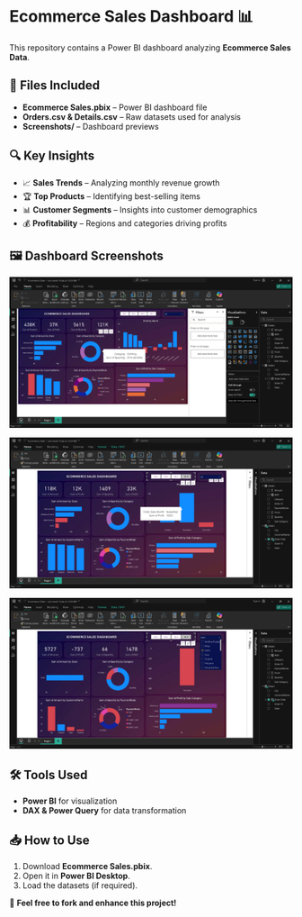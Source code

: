 # Ecommerce Sales Dashboard 📊

This repository contains a Power BI dashboard analyzing **Ecommerce Sales Data**.

## 📂 Files Included
- **Ecommerce Sales.pbix** – Power BI dashboard file
- **Orders.csv & Details.csv** – Raw datasets used for analysis
- **Screenshots/** – Dashboard previews

## 🔍 Key Insights
- 📈 **Sales Trends** – Analyzing monthly revenue growth  
- 🏆 **Top Products** – Identifying best-selling items  
- 📊 **Customer Segments** – Insights into customer demographics  
- 💰 **Profitability** – Regions and categories driving profits  

## 🖼 Dashboard Screenshots  
![Dashboard Overview](https://github.com/rajputayush625/ecommerce-data-visualization/blob/main/screenshots/%7B3DAEFD03-D092-45A7-8C00-7FFC6F2B29FF%7D.png?raw=true)  

![Sales Insights](https://github.com/rajputayush625/ecommerce-data-visualization/blob/main/screenshots/%7B9959DD35-7EE4-4F46-8D47-5D4228256BFA%7D.png?raw=true)  

![Customer Analysis](https://github.com/rajputayush625/ecommerce-data-visualization/blob/main/screenshots/%7BC5D01D0E-CCEB-41C3-9A1D-60B7E53DD5AB%7D.png?raw=true)  

## 🛠 Tools Used  
- **Power BI** for visualization  
- **DAX & Power Query** for data transformation  

## 📥 How to Use  
1. Download **Ecommerce Sales.pbix**.  
2. Open it in **Power BI Desktop**.  
3. Load the datasets (if required).  

🚀 **Feel free to fork and enhance this project!**

